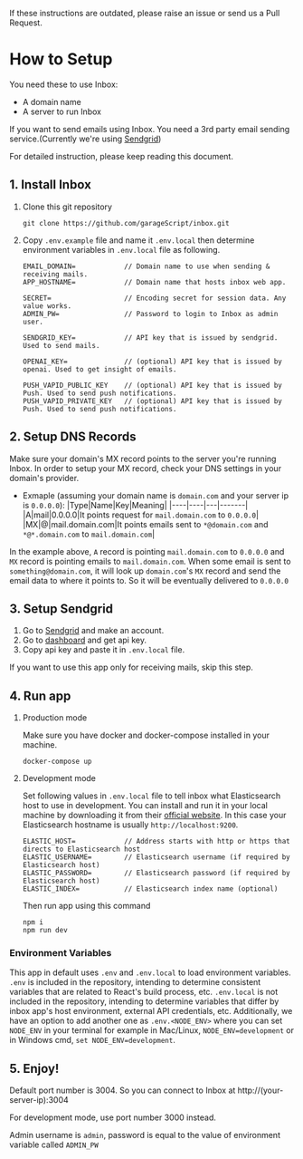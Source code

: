 If these instructions are outdated, please raise an issue or send us a Pull Request.

# How to Setup

You need these to use Inbox:

- A domain name
- A server to run Inbox

If you want to send emails using Inbox. You need a 3rd party email sending service.(Currently we're using [Sendgrid](https://sendgrid.com/))

For detailed instruction, please keep reading this document.

## 1. Install Inbox

1. Clone this git repository
   ```
   git clone https://github.com/garageScript/inbox.git
   ```
2. Copy `.env.example` file and name it `.env.local` then determine environment variables in `.env.local` file as following.

   ```
   EMAIL_DOMAIN=            // Domain name to use when sending & receiving mails.
   APP_HOSTNAME=            // Domain name that hosts inbox web app.

   SECRET=                  // Encoding secret for session data. Any value works.
   ADMIN_PW=                // Password to login to Inbox as admin user.

   SENDGRID_KEY=            // API key that is issued by sendgrid. Used to send mails.

   OPENAI_KEY=              // (optional) API key that is issued by openai. Used to get insight of emails.

   PUSH_VAPID_PUBLIC_KEY    // (optional) API key that is issued by Push. Used to send push notifications.
   PUSH_VAPID_PRIVATE_KEY   // (optional) API key that is issued by Push. Used to send push notifications.
   ```

## 2. Setup DNS Records

Make sure your domain's MX record points to the server you're running Inbox. In order to setup your MX record, check your DNS settings in your domain's provider.

- Exmaple (assuming your domain name is `domain.com` and your server ip is `0.0.0.0`):
  |Type|Name|Key|Meaning|
  |----|----|---|-------|
  |A|mail|0.0.0.0|It points request for `mail.domain.com` to `0.0.0.0`|
  |MX|@|mail.domain.com|It points emails sent to `*@domain.com` and `*@*.domain.com` to `mail.domain.com`|

In the example above, `A` record is pointing `mail.domain.com` to `0.0.0.0` and `MX` record is pointing emails to `mail.domain.com`. When some email is sent to `something@domain.com`, it will look up `domain.com`'s `MX` record and send the email data to where it points to. So it will be eventually delivered to `0.0.0.0`

## 3. Setup Sendgrid

1. Go to [Sendgrid](https://sendgrid.com/) and make an account.
2. Go to [dashboard](https://app.sendgrid.com/guide/integrate/langs/nodejs) and get api key.
3. Copy api key and paste it in `.env.local` file.

If you want to use this app only for receiving mails, skip this step.

## 4. Run app

1. Production mode

   Make sure you have docker and docker-compose installed in your machine.

   ```
   docker-compose up
   ```

2. Development mode

   Set following values in `.env.local` file to tell inbox what Elasticsearch host to use in development. You can install and run it in your local machine by downloading it from their [official website](https://elastic.co). In this case your Elasticsearch hostname is usually `http://localhost:9200`.

   ```
   ELASTIC_HOST=            // Address starts with http or https that directs to Elasticsearch host
   ELASTIC_USERNAME=        // Elasticsearch username (if required by Elasticsearch host)
   ELASTIC_PASSWORD=        // Elasticsearch password (if required by Elasticsearch host)
   ELASTIC_INDEX=           // Elasticsearch index name (optional)
   ```

   Then run app using this command

   ```
   npm i
   npm run dev
   ```

### Environment Variables

This app in default uses `.env` and `.env.local` to load environment variables. `.env` is included in the repository, intending to determine consistent variables that are related to React's build process, etc. `.env.local` is not included in the repository, intending to determine variables that differ by inbox app's host environment, external API credentials, etc. Additionally, we have an option to add another one as `.env.<NODE_ENV>` where you can set `NODE_ENV` in your terminal for example in Mac/Linux, `NODE_ENV=development` or in Windows cmd, `set NODE_ENV=development`.

## 5. Enjoy!

Default port number is 3004. So you can connect to Inbox at http://(your-server-ip):3004

For development mode, use port number 3000 instead.

Admin username is `admin`, password is equal to the value of environment variable called `ADMIN_PW`
